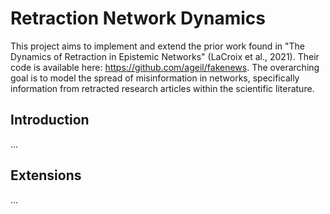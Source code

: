 # Retraction Network Dynamics
This project aims to implement and extend the prior work found in "The Dynamics of Retraction in Epistemic Networks" (LaCroix et al., 2021). Their code is available here: https://github.com/ageil/fakenews. The overarching goal is to model the spread of misinformation in networks, specifically information from retracted research articles within the scientific literature.

## Introduction
...

## Extensions
...
